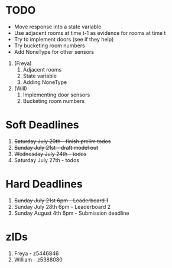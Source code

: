 # TODO

- Move response into a state variable
- Use adjacent rooms at time t-1 as evidence for rooms at time t
- Try to implement doors (see if they help)
- Try bucketing room numbers
- Add NoneType for other sensors

1. (Freya)
    1. Adjacent rooms
    2. State variable
    3. Adding NoneType
2. (Will)
    1. Implementing door sensors
    2. Bucketing room numbers

# Soft Deadlines

1. ~~Saturday July 20th - finish prelim todos~~
2. ~~Sunday July 21st - draft model out~~
3. ~~Wednesday July 24th - todos~~
4. Saturday July 27th - todos

# Hard Deadlines

1. ~~Sunday July 21st 6pm - Leaderboard 1~~
2. Sunday July 28th 6pm - Leaderboard 2
3. Sunday August 4th 6pm - Submission deadline

# zIDs

1. Freya - z5446846
2. William - z5388080